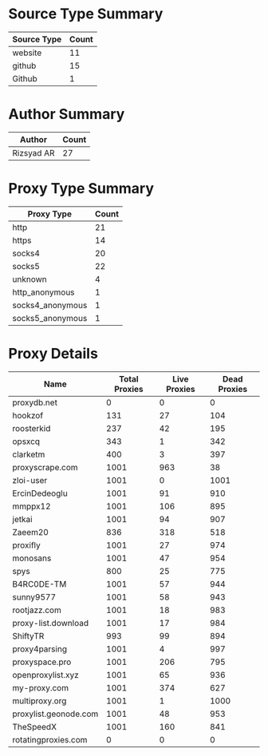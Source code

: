 # Source Type Summary

| Source Type | Count |
|-------------|-------|
| website | 11 |
| github | 15 |
| Github | 1 |


# Author Summary

| Author | Count |
|--------|-------|
| Rizsyad AR | 27 |


# Proxy Type Summary

| Proxy Type | Count |
|------------|-------|
| http | 21 |
| https | 14 |
| socks4 | 20 |
| socks5 | 22 |
| unknown | 4 |
| http_anonymous | 1 |
| socks4_anonymous | 1 |
| socks5_anonymous | 1 |


# Proxy Details

| Name | Total Proxies | Live Proxies | Dead Proxies |
|------|---------------|--------------|---------------|
| proxydb.net | 0 | 0 | 0 |
| hookzof | 131 | 27 | 104 |
| roosterkid | 237 | 42 | 195 |
| opsxcq | 343 | 1 | 342 |
| clarketm | 400 | 3 | 397 |
| proxyscrape.com | 1001 | 963 | 38 |
| zloi-user | 1001 | 0 | 1001 |
| ErcinDedeoglu | 1001 | 91 | 910 |
| mmppx12 | 1001 | 106 | 895 |
| jetkai | 1001 | 94 | 907 |
| Zaeem20 | 836 | 318 | 518 |
| proxifly | 1001 | 27 | 974 |
| monosans | 1001 | 47 | 954 |
| spys | 800 | 25 | 775 |
| B4RC0DE-TM | 1001 | 57 | 944 |
| sunny9577 | 1001 | 58 | 943 |
| rootjazz.com | 1001 | 18 | 983 |
| proxy-list.download | 1001 | 17 | 984 |
| ShiftyTR | 993 | 99 | 894 |
| proxy4parsing | 1001 | 4 | 997 |
| proxyspace.pro | 1001 | 206 | 795 |
| openproxylist.xyz | 1001 | 65 | 936 |
| my-proxy.com | 1001 | 374 | 627 |
| multiproxy.org | 1001 | 1 | 1000 |
| proxylist.geonode.com | 1001 | 48 | 953 |
| TheSpeedX | 1001 | 160 | 841 |
| rotatingproxies.com | 0 | 0 | 0 |
